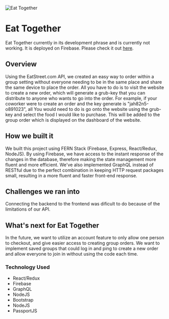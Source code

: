 ![Eat Together](https://i.ibb.co/cJKF2jv/Untitled.png)

# Eat Together
Eat Together currently in its development phrase and is currently not working.
It is deployed on Firebase. Please check it out [here](https://eattogether-aa042.firebaseapp.com).

## Overview
Using the EatStreet.com API, we created an easy way to order within a group setting without everyone needing to be in the same place and share the same device to place the order. All you have to do is to visit the website to create a new order, which will generate a grub-key that you can distribute to anyone who wants to go into the order. For example, if your coworker were to create an order and the key generate is "jah82n5-o891023", all You would need to do is go onto the website using the grub-key and select the food I would like to purchase. This will be added to the group order which is displayed on the dashboard of the website. 

## How we built it
We built this project using FERN Stack (Firebase, Express, React/Redux, NodeJS). By using Firebase, we have access to the instant response of the changes in the database, therefore making the state management more fluent and more efficient. We've also implemented GraphQL instead of RESTful due to the perfect combination in keeping HTTP request packages small, resulting in a more fluent and faster front-end response.

## Challenges we ran into
Connecting the backend to the frontend was dificult to do because of the limitations of our API.

## What's next for Eat Together
In the future, we want to utilize an account feature to only allow one person to checkout, and give easier access to creating group orders. We want to implement saved groups that could log in and ping to create a new order and allow everyone to join in without using the code each time.

### Technology Used

* React/Redux
* Firebase
* GraphQL
* NodeJS
* Bootstrap
* NodeJS
* PassportJS
